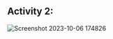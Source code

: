 ## Activity 2:
![Screenshot 2023-10-06 174826](https://github.com/nidaa-7/ECE444-F2023-Lab1/assets/136858218/b24252f9-9c26-4d39-a670-54fbf2901484)
